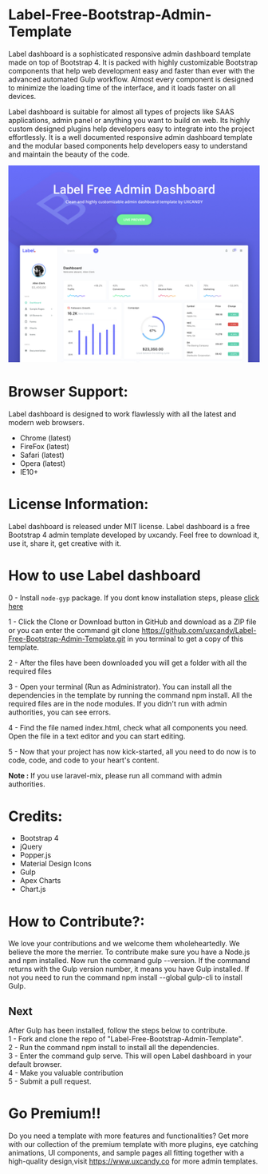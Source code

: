 <h1>Label-Free-Bootstrap-Admin-Template</h1>
Label dashboard is a sophisticated responsive admin dashboard template made on top of Bootstrap 4. It is packed with highly customizable Bootstrap components that help web development easy and faster than ever with the advanced automated Gulp workflow. Almost every component is designed to minimize the loading time of the interface, and it loads faster on all devices.

Label dashboard is suitable for almost all types of projects like SAAS applications, admin panel or anything you want to build on web. Its highly custom designed plugins help developers easy to integrate into the project effortlessly. It is a well documented responsive admin dashboard template and the modular based components help developers easy to understand and maintain the beauty of the code.

[![N|Solid](screenshot.jpg)](http://www.uxcandy.co/label-free-admin-template/)

<h1>Browser Support:</h1>

Label dashboard is designed to work flawlessly with all the latest and modern web browsers.

- Chrome (latest)
- FireFox (latest)
- Safari (latest)
- Opera (latest)
- IE10+

<h1>License Information:</h1>

Label dashboard is released under MIT license. Label dashboard is a free Bootstrap 4 admin template developed by uxcandy. Feel free to download it, use it, share it, get creative with it.

<h1>How to use Label dashboard</h1>

0 - Install `node-gyp` package. If you dont know installation steps, please [click here](https://github.com/nodejs/node-gyp)

1 - Click the Clone or Download button in GitHub and download as a ZIP file or you can enter the command git clone https://github.com/uxcandy/Label-Free-Bootstrap-Admin-Template.git in you terminal to get a copy of this template.

2 - After the files have been downloaded you will get a folder with all the required files

3 - Open your terminal (Run as Administrator). You can install all the dependencies in the template by running the command npm install. All the required files are in the node modules. If you didn't run with admin authorities, you can see errors.

4 - Find the file named index.html, check what all components you need. Open the file in a text editor and you can start editing.

5 - Now that your project has now kick-started, all you need to do now is to code, code, and code to your heart's content.

**Note :** If you use laravel-mix, please run all command with admin authorities.

<h1>Credits:</h1>

- Bootstrap 4
- jQuery
- Popper.js
- Material Design Icons
- Gulp
- Apex Charts
- Chart.js

<h1>How to Contribute?:</h1>

We love your contributions and we welcome them wholeheartedly. We believe the more the merrier.
To contribute make sure you have a Node.js and npm installed. Now run the command gulp --version. If the command returns with the Gulp version number, it means you have Gulp installed. If not you need to run the command npm install --global gulp-cli to install Gulp.

<h2>Next</h2>

After Gulp has been installed, follow the steps below to contribute.
<br>
1 - Fork and clone the repo of "Label-Free-Bootstrap-Admin-Template".
<br>
2 - Run the command npm install to install all the dependencies.
<br>
3 - Enter the command gulp serve. This will open Label dashboard in your default browser.
<br>
4 - Make you valuable contribution
<br>
5 - Submit a pull request.

<h1>Go Premium!!</h1>

Do you need a template with more features and functionalities? Get more with our collection of the premium template with more plugins, eye catching animations, UI components, and sample pages all fitting together with a high-quality design,visit <a href="https://www.uxcandy.co" target="_blank">https://www.uxcandy.co</a> for more admin templates.
